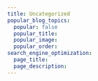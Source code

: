```yaml
---
title: Uncategorized
popular_blog_topics:
  popular: false
  popular_title:
  popular_image:
  popular_order:
search_engine_optimization:
  page_title:
  page_description:
---
```

